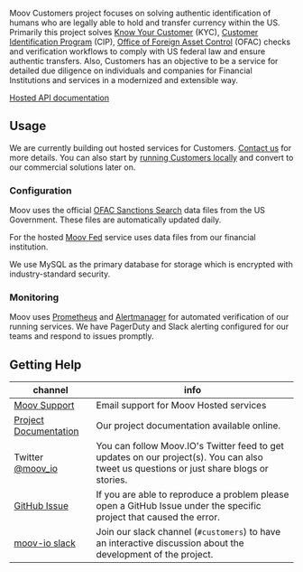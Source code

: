 Moov Customers project focuses on solving authentic identification of humans who are legally able to hold and transfer currency within the US. Primarily this project solves [Know Your Customer](https://en.wikipedia.org/wiki/Know_your_customer) (KYC), [Customer Identification Program](https://en.wikipedia.org/wiki/Customer_Identification_Program) (CIP), [Office of Foreign Asset Control](https://www.treasury.gov/about/organizational-structure/offices/Pages/Office-of-Foreign-Assets-Control.aspx) (OFAC) checks and verification workflows to comply with US federal law and ensure authentic transfers. Also, Customers has an objective to be a service for detailed due diligence on individuals and companies for Financial Institutions and services in a modernized and extensible way.

[Hosted API documentation](https://api.moov.io/v1/)

## Usage

We are currently building out hosted services for Customers. [Contact us](mailto:support@moov.io) for more details. You can also start by [running Customers locally](https://github.com/moov-io/customers) and convert to our commercial solutions later on.

### Configuration

Moov uses the official [OFAC Sanctions Search](https://sanctionssearch.ofac.treas.gov/) data files from the US Government. These files are automatically updated daily.

For the hosted [Moov Fed](https://github.com/moov-io/fed) service uses data files from our financial institution.

We use MySQL as the primary database for storage which is encrypted with industry-standard security.

### Monitoring

Moov uses [Prometheus](https://github.com/prometheus/prometheus) and [Alertmanager](https://github.com/prometheus/alertmanager) for automated verification of our running services. We have PagerDuty and Slack alerting configured for our teams and respond to issues promptly.

## Getting Help

 channel | info
 ------- | -------
 [Moov Support](mailto:support@moov.io) | Email support for Moov Hosted services
 [Project Documentation](https://docs.moov.io/customers/) | Our project documentation available online.
 Twitter [@moov_io](https://twitter.com/moov_io) | You can follow Moov.IO's Twitter feed to get updates on our project(s). You can also tweet us questions or just share blogs or stories.
 [GitHub Issue](https://github.com/moov-io/customers/issues) | If you are able to reproduce a problem please open a GitHub Issue under the specific project that caused the error.
 [moov-io slack](https://slack.moov.io/) | Join our slack channel (`#customers`) to have an interactive discussion about the development of the project.
